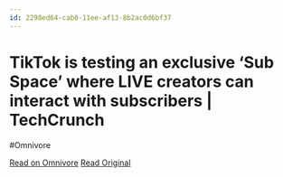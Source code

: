 ```yaml
---
id: 2298ed64-cab0-11ee-af13-8b2ac0d6bf37
---
```


# TikTok is testing an exclusive ‘Sub Space’ where LIVE creators can interact with subscribers | TechCrunch
#Omnivore

[Read on Omnivore](https://omnivore.app/me/tik-tok-is-testing-an-exclusive-sub-space-where-live-creators-ca-18da4332c73)
[Read Original](https://techcrunch.com/2024/02/13/tiktok-is-testing-an-exclusive-sub-space-where-live-creators-can-interact-with-subscribers/)

